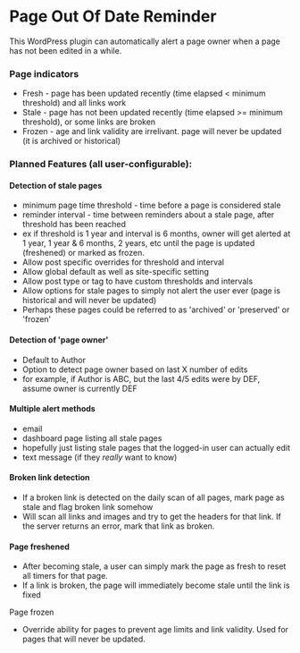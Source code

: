 Page Out Of Date Reminder
=========================

This WordPress plugin can automatically alert a page owner when a page
has not been edited in a while.

### Page indicators
* Fresh - page has been updated recently (time elapsed < minimum threshold) and all links work
* Stale - page has not been updated recently (time elapsed >= minimum threshold), or some links are broken
* Frozen - age and link validity are irrelivant. page will never be updated (it is archived or historical)

### Planned Features (all user-configurable):


#### Detection of stale pages
* minimum page time threshold - time before a page is considered stale
* reminder interval - time between reminders about a stale page, after threshold has been reached
 * ex if threshold is 1 year and interval is 6 months,
   owner will get alerted at 1 year, 1 year & 6 months, 2 years, etc
   until the page is updated (freshened) or marked as frozen.
* Allow post specific overrides for threshold and interval
* Allow global default as well as site-specific setting
* Allow post type or tag to have custom thresholds and intervals
* Allow options for stale pages to simply not alert the user ever (page is historical and will never be updated)
 * Perhaps these pages could be referred to as 'archived' or 'preserved' or 'frozen'

#### Detection of 'page owner'
* Default to Author
* Option to detect page owner based on last X number of edits
 * for example, if Author is ABC, but the last 4/5 edits were by DEF, assume owner is currently DEF

#### Multiple alert methods
* email
* dashboard page listing all stale pages
 * hopefully just listing stale pages that the logged-in user can actually edit
* text message (if they _really_ want to know)

#### Broken link detection
* If a broken link is detected on the daily scan of all pages, mark page as stale and flag broken link somehow
* Will scan all links and images and try to get the headers for that link.
  If the server returns an error, mark that link as broken.

#### Page freshened
* After becoming stale, a user can simply mark the page as fresh to reset all timers for that page.
* If a link is broken, the page will immediately become stale until the link is fixed

Page frozen
* Override ability for pages to prevent age limits and link validity. Used for pages that will never be updated.
